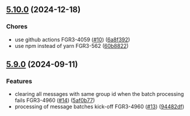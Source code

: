 

## [5.10.0](https://github.com/FigurePOS/sqs-consumer-2/compare/v5.9.0...v5.10.0) (2024-12-18)

### Chores

* use github actions FGR3-4059 ([#10](https://github.com/FigurePOS/sqs-consumer-2/issues/10)) ([6a8f392](https://github.com/FigurePOS/sqs-consumer-2/commit/6a8f392fc4700bd4cfd332336c17b58410532ea7))
* use npm instead of yarn FGR3-562 ([60b8822](https://github.com/FigurePOS/sqs-consumer-2/commit/60b88226690216647642faff330ada8d2c52c4eb))

## [5.9.0](https://github.com/FigurePOS/sqs-consumer-2/compare/v5.8.0...v5.9.0) (2024-09-11)


### Features

* clearing all messages with same group id when the batch processing fails FGR3-4960 ([#14](https://github.com/FigurePOS/sqs-consumer-2/issues/14)) ([5af0b77](https://github.com/FigurePOS/sqs-consumer-2/commit/5af0b77a5f7dde8b6d2ed20acdfa7c29331a8c24))
* processing of message batches kick-off FGR3-4960 ([#13](https://github.com/FigurePOS/sqs-consumer-2/issues/13)) ([94482df](https://github.com/FigurePOS/sqs-consumer-2/commit/94482dfcef860ff68c4c5495837ce85483fccece))
